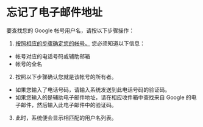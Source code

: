 # 忘记了电子邮件地址

 

要查找您的 Google 帐号用户名，请按以下步骤操作：

1. [按照相应的步骤确定您的帐号。](https://accounts.google.com/signin/usernamerecovery) 您必须知道以下信息：
  * 帐号对应的电话号码或辅助邮箱
  * 帐号的全名
2. 按照以下步骤确认您就是该帐号的所有者。
  * 如果您输入了电话号码，请输入系统发送到此电话号码的验证码。
  * 如果您输入的是辅助电子邮件地址，请在相应收件箱中查找来自 Google 的电子邮件，然后输入此电子邮件中的验证码。
3. 此时，系统便会显示相匹配的用户名列表。
